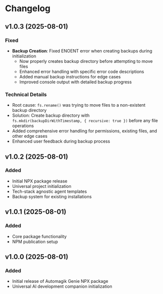 # Changelog

## v1.0.3 (2025-08-01)

### Fixed
- **Backup Creation**: Fixed ENOENT error when creating backups during initialization
  - Now properly creates backup directory before attempting to move files
  - Enhanced error handling with specific error code descriptions
  - Added manual backup instructions for edge cases
  - Improved console output with detailed backup progress

### Technical Details
- Root cause: `fs.rename()` was trying to move files to a non-existent backup directory
- Solution: Create backup directory with `fs.mkdir(backupDirWithTimestamp, { recursive: true })` before any file operations
- Added comprehensive error handling for permissions, existing files, and other edge cases
- Enhanced user feedback during backup process

## v1.0.2 (2025-08-01)

### Added
- Initial NPX package release
- Universal project initialization
- Tech-stack agnostic agent templates
- Backup system for existing installations

## v1.0.1 (2025-08-01)

### Added
- Core package functionality
- NPM publication setup

## v1.0.0 (2025-08-01)

### Added
- Initial release of Automagik Genie NPX package
- Universal AI development companion initialization